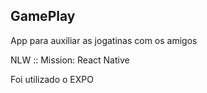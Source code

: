 ## GamePlay
App para auxiliar as jogatinas com os amigos

NLW :: Mission: React Native

Foi utilizado o EXPO


